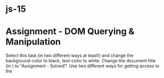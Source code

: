 # js-15

# Assignment - DOM Querying & Manipulation

Select this task (in two different ways at least!) and change the background-color to black, text-color to white.
Change the document title (in <head></head>) to "Assignment - Solved!". Use two different ways for getting access to the <title> element: Via querySelector on document and via querySelector on the certain property you find in document.
Select the <h1> element on this page and change its text to "Assignment - Solved!".
